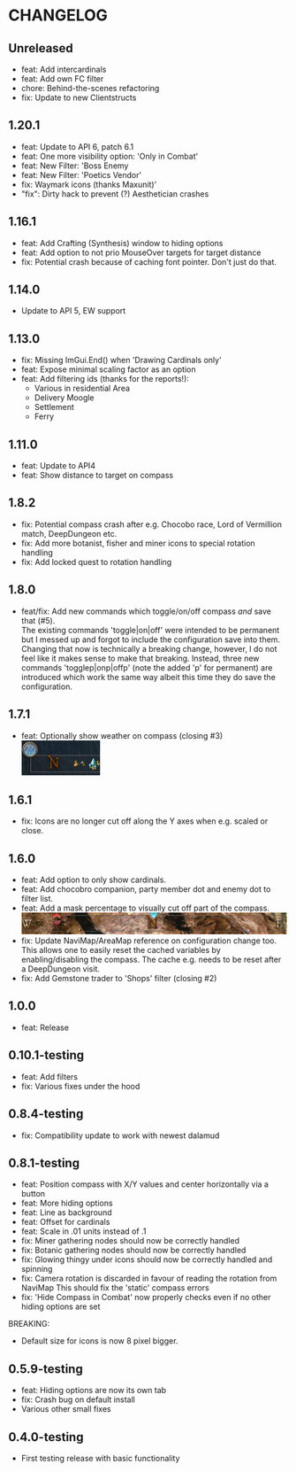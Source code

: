 ﻿# CHANGELOG

## Unreleased

- feat: Add intercardinals
- feat: Add own FC filter
- chore: Behind-the-scenes refactoring
- fix: Update to new Clientstructs

## 1.20.1

- feat: Update to API 6, patch 6.1
- feat: One more visibility option: 'Only in Combat'
- feat: New Filter: 'Boss Enemy
- feat: New Filter: 'Poetics Vendor'
- fix: Waymark icons (thanks Maxunit)'
- "fix": Dirty hack to prevent (?) Aesthetician crashes

## 1.16.1

- feat: Add Crafting (Synthesis) window to hiding options
- feat: Add option to not prio MouseOver targets for target distance
- fix: Potential crash because of caching font pointer. Don't just do that.

## 1.14.0

- Update to API 5, EW support

## 1.13.0 

- fix: Missing ImGui.End() when 'Drawing Cardinals only'
- feat: Expose minimal scaling factor as an option
- feat: Add filtering ids (thanks for the reports!):
  - Various in residential Area
  - Delivery Moogle
  - Settlement
  - Ferry

## 1.11.0

- feat: Update to API4
- feat: Show distance to target on compass

## 1.8.2

- fix: Potential compass crash after e.g. Chocobo race, Lord of Vermillion match, DeepDungeon etc.
- fix: Add more botanist, fisher and miner icons to special rotation handling
- fix: Add locked quest to rotation handling

## 1.8.0

- feat/fix: Add new commands which toggle/on/off compass _and_ save that (#5).  
  The existing commands 'toggle|on|off' were intended to be permanent but I messed up and forgot
  to include the configuration save into them. Changing that now is technically a breaking change, however,
  I do not feel like it makes sense to make that breaking. Instead, three new commands 'togglep|onp|offp'
  (note the added 'p' for permanent)
  are introduced which work the same way albeit this time they do save the configuration.

## 1.7.1

- feat: Optionally show weather on compass (closing #3)  
  ![](docs/weather_icon.png)

## 1.6.1

- fix: Icons are no longer cut off along the Y axes when e.g. scaled or close.

## 1.6.0

- feat: Add option to only show cardinals.
- feat: Add chocobro companion, party member dot and enemy dot to filter list.
- feat: Add a mask percentage to visually cut off part of the compass.
  ![](docs/compass_mask_50.png)
- fix: Update NaviMap/AreaMap reference on configuration change too.
  This allows one to easily reset the cached variables by enabling/disabling the compass.
  The cache e.g. needs to be reset after a DeepDungeon visit.
- fix: Add Gemstone trader to 'Shops' filter (closing #2)

## 1.0.0

- feat: Release

## 0.10.1-testing

- feat: Add filters
- fix: Various fixes under the hood

## 0.8.4-testing

- fix: Compatibility update to work with newest dalamud

## 0.8.1-testing

- feat: Position compass with X/Y values and center horizontally via a button
- feat: More hiding options
- feat: Line as background
- feat: Offset for cardinals
- feat: Scale in .01 units instead of .1
- fix: Miner gathering nodes should now be correctly handled 
- fix: Botanic gathering nodes should now be correctly handled
- fix: Glowing thingy under icons should now be correctly handled and spinning
- fix: Camera rotation is discarded in favour of reading the rotation from NaviMap
    This should fix the 'static' compass errors
- fix: 'Hide Compass in Combat' now properly checks even if no other hiding options are set

BREAKING:
- Default size for icons is now 8 pixel bigger.

## 0.5.9-testing

- feat: Hiding options are now its own tab
- fix: Crash bug on default install
- Various other small fixes

## 0.4.0-testing

- First testing release with basic functionality